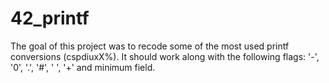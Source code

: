 # 42_printf
The goal of this project was to recode some of the most used printf conversions (cspdiuxX%). It should work along with the following flags: '-', '0', '.', '#', ' ', '+' and minimum field. 